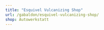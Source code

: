 ```yaml
---
title: "Esquivel Vulcanizing Shop"
url: /gabaldon/esquivel-vulcanizing-shop/
shop: Autowerkstatt
---
```

